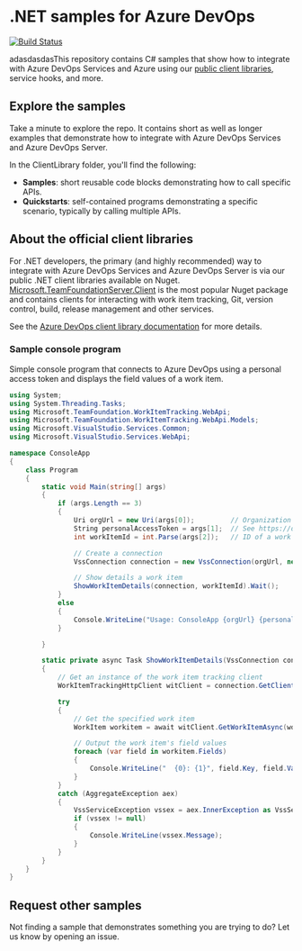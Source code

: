 # .NET samples for Azure DevOps

[![Build Status](https://dev.azure.com/ms/azure-devops-dotnet-samples/_apis/build/status/Microsoft.azure-devops-dotnet-samples?branchName=main)](https://dev.azure.com/ms/azure-devops-dotnet-samples/_build/latest?definitionId=82&branchName=main)

adasdasdasThis repository contains C# samples that show how to integrate with  Azure DevOps Services and Azure using our [public client libraries](https://www.nuget.org/profiles/nugetvss), service hooks, and more.

## Explore the samples

Take a minute to explore the repo. It contains short as well as longer examples that demonstrate how to integrate with Azure DevOps Services and Azure DevOps Server. 

In the ClientLibrary folder, you'll find the following:

* **Samples**: short reusable code blocks demonstrating how to call specific APIs.
* **Quickstarts**: self-contained programs demonstrating a specific scenario, typically by calling multiple APIs.

## About the official client libraries

For .NET developers, the primary (and highly recommended) way to integrate with Azure DevOps Services and Azure DevOps Server is via our public .NET client libraries available on Nuget. [Microsoft.TeamFoundationServer.Client](https://www.nuget.org/packages/Microsoft.TeamFoundationServer.Client) is the most popular Nuget package and contains clients for interacting with work item tracking, Git, version control, build, release management and other services.

See the [Azure DevOps client library documentation](https://docs.microsoft.com/en-us/azure/devops/integrate/concepts/dotnet-client-libraries?view=vsts) for more details.

### Sample console program

Simple console program that connects to Azure DevOps using a personal access token and displays the field values of a work item.

```cs
using System;
using System.Threading.Tasks;
using Microsoft.TeamFoundation.WorkItemTracking.WebApi;
using Microsoft.TeamFoundation.WorkItemTracking.WebApi.Models;
using Microsoft.VisualStudio.Services.Common;
using Microsoft.VisualStudio.Services.WebApi;

namespace ConsoleApp
{
    class Program
    {
        static void Main(string[] args)
        {
            if (args.Length == 3)
            {
                Uri orgUrl = new Uri(args[0]);         // Organization URL, for example: https://dev.azure.com/fabrikam               
                String personalAccessToken = args[1];  // See https://docs.microsoft.com/azure/devops/integrate/get-started/authentication/pats
                int workItemId = int.Parse(args[2]);   // ID of a work item, for example: 12

                // Create a connection
                VssConnection connection = new VssConnection(orgUrl, new VssBasicCredential(string.Empty, personalAccessToken));

                // Show details a work item
                ShowWorkItemDetails(connection, workItemId).Wait();
            }
            else
            {
                Console.WriteLine("Usage: ConsoleApp {orgUrl} {personalAccessToken} {workItemId}");
            }

        }

        static private async Task ShowWorkItemDetails(VssConnection connection, int workItemId)
        {
            // Get an instance of the work item tracking client
            WorkItemTrackingHttpClient witClient = connection.GetClient<WorkItemTrackingHttpClient>();

            try
            {
                // Get the specified work item
                WorkItem workitem = await witClient.GetWorkItemAsync(workItemId);

                // Output the work item's field values
                foreach (var field in workitem.Fields)
                {
                    Console.WriteLine("  {0}: {1}", field.Key, field.Value);
                }
            }
            catch (AggregateException aex)
            {
                VssServiceException vssex = aex.InnerException as VssServiceException;
                if (vssex != null)
                {
                    Console.WriteLine(vssex.Message);
                }
            }
        }
    }
}
```

## Request other samples

Not finding a sample that demonstrates something you are trying to do? Let us know by opening an issue.
